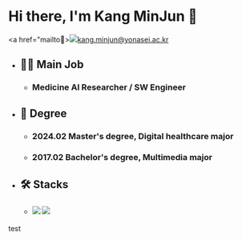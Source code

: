# Hi there, I'm Kang MinJun 👋
<a href="mailto📧><img src="https://img.shields.io/badge/Gmail-D14836?style=for-the-badge&logo=gmail&logoColor=white&link=mailto📧"/>kang.minjun@yonasei.ac.kr</a>

* ## 👨‍💼 Main Job
  * ### Medicine AI Researcher / SW Engineer

* ## 🏫 Degree
  * ### 2024.02 Master's degree, Digital healthcare major
  * ### 2017.02 Bachelor's degree, Multimedia major

* ## 🛠️ Stacks
  * ### <img src="https://img.shields.io/badge/Python-3776AB?style=for-the-badge&logo=Python&logoColor=white"> <img src="https://img.shields.io/badge/c++-%2300599C.svg?style=for-the-badge&logo=c%2B%2B&logoColor=white"/>

test
